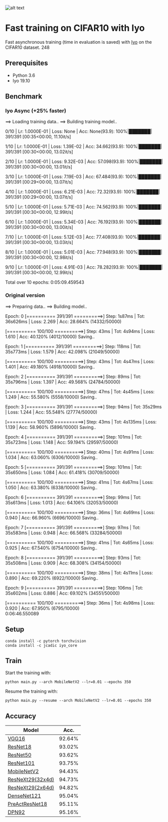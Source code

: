 ![alt text](https://raw.githubusercontent.com/JeanMaximilienCadic/CIFAR10-Iyo/master/img/cifar.jpg)

# Fast training on CIFAR10 with Iyo

Fast asynchronous training (time in evaluation is saved) with [Iyo](http://iyo.ai/) on the CIFAR10 dataset.
248
## Prerequisites
- Python 3.6
- Iyo 19.10

## Benchmark
### Iyo Async (+25% faster)
==> Loading training data..
==> Building training model..

0/10 | Lr: 1.0000E-01 | Loss: None | Acc: None(93.9): 100%|███████| 391/391 [00:35<00:00, 11.10it/s]

1/10 | Lr: 1.0000E-01 | Loss: 1.39E-02 | Acc: 34.662(93.9): 100%|███████| 391/391 [00:30<00:00, 13.02it/s]

2/10 | Lr: 1.0000E-01 | Loss: 9.32E-03 | Acc: 57.098(93.9): 100%|███████| 391/391 [00:30<00:00, 13.01it/s]

3/10 | Lr: 1.0000E-01 | Loss: 7.19E-03 | Acc: 67.484(93.9): 100%|███████| 391/391 [00:29<00:00, 13.07it/s]

4/10 | Lr: 1.0000E-01 | Loss: 6.21E-03 | Acc: 72.32(93.9): 100%|███████| 391/391 [00:29<00:00, 13.07it/s]

5/10 | Lr: 1.0000E-01 | Loss: 5.71E-03 | Acc: 74.562(93.9): 100%|███████| 391/391 [00:30<00:00, 12.99it/s]

6/10 | Lr: 1.0000E-01 | Loss: 5.34E-03 | Acc: 76.192(93.9): 100%|███████| 391/391 [00:30<00:00, 13.00it/s]

7/10 | Lr: 1.0000E-01 | Loss: 5.12E-03 | Acc: 77.408(93.9): 100%|███████| 391/391 [00:30<00:00, 13.03it/s]

8/10 | Lr: 1.0000E-01 | Loss: 5.01E-03 | Acc: 77.948(93.9): 100%|███████| 391/391 [00:30<00:00, 12.98it/s]

9/10 | Lr: 1.0000E-01 | Loss: 4.91E-03 | Acc: 78.282(93.9): 100%|███████| 391/391 [00:30<00:00, 12.99it/s]

Total over 10 epochs: 0:05:09.459543

### Original version
==> Preparing data..
==> Building model..

Epoch: 0
 [========== 391/391 ==========>]  Step: 1s87ms | Tot: 36s626ms | Loss: 2.269 | Acc: 28.664% (14332/50000)
 
 [========== 100/100 ==========>]  Step: 43ms | Tot: 4s94ms | Loss: 1.610 | Acc: 40.120% (4012/10000)
 Saving..

Epoch: 1
 [========== 391/391 ==========>]  Step: 118ms | Tot: 35s773ms | Loss: 1.579 | Acc: 42.098% (21049/50000)

[========== 100/100 ==========>]  Step: 43ms | Tot: 4s47ms | Loss: 1.401 | Acc: 49.180% (4918/10000)
 Saving..

Epoch: 2
 [========== 391/391 ==========>]  Step: 89ms | Tot: 35s796ms | Loss: 1.397 | Acc: 49.568% (24784/50000)

[========== 100/100 ==========>]  Step: 47ms | Tot: 4s45ms | Loss: 1.249 | Acc: 55.580% (5558/10000)
 Saving..

Epoch: 3
 [========== 391/391 ==========>]  Step: 94ms | Tot: 35s29ms | Loss: 1.244 | Acc: 55.548% (27774/50000)

[========== 100/100 ==========>]  Step: 43ms | Tot: 4s135ms | Loss: 1.139 | Acc: 58.960% (5896/10000)
 Saving..

Epoch: 4
 [========== 391/391 ==========>]  Step: 101ms | Tot: 35s723ms | Loss: 1.148 | Acc: 59.194% (29597/50000)

[========== 100/100 ==========>]  Step: 40ms | Tot: 4s91ms | Loss: 1.034 | Acc: 63.060% (6306/10000)
 Saving..

Epoch: 5
 [========== 391/391 ==========>]  Step: 101ms | Tot: 35s650ms | Loss: 1.084 | Acc: 61.418% (30709/50000)

[========== 100/100 ==========>]  Step: 41ms | Tot: 4s67ms | Loss: 1.050 | Acc: 63.380% (6338/10000)
 Saving..

Epoch: 6
 [========== 391/391 ==========>]  Step: 99ms | Tot: 35s613ms | Loss: 1.013 | Acc: 64.106% (32053/50000)

[========== 100/100 ==========>]  Step: 36ms | Tot: 4s69ms | Loss: 0.940 | Acc: 66.960% (6696/10000)
 Saving..

Epoch: 7
 [========== 391/391 ==========>]  Step: 97ms | Tot: 35s583ms | Loss: 0.948 | Acc: 66.568% (33284/50000)

[========== 100/100 ==========>]  Step: 41ms | Tot: 4s65ms | Loss: 0.925 | Acc: 67.540% (6754/10000)
 Saving..

Epoch: 8
 [========== 391/391 ==========>]  Step: 93ms | Tot: 35s508ms | Loss: 0.909 | Acc: 68.308% (34154/50000)  

[========== 100/100 ==========>]  Step: 38ms | Tot: 4s11ms | Loss: 0.890 | Acc: 69.220% (6922/10000)
 Saving..

Epoch: 9
 [========== 391/391 ==========>]  Step: 106ms | Tot: 35s602ms | Loss: 0.886 | Acc: 69.102% (34551/50000)            

[========== 100/100 ==========>]  Step: 36ms | Tot: 4s98ms | Loss: 0.920 | Acc: 67.950% (6795/10000)                                                                       
0:06:46.550089



## Setup
```
conda install -c pytorch torchvision
conda install -c jcadic iyo_core
```

## Train
Start the training with:
```
python main.py --arch MobileNetV2 --lr=0.01 --epochs 350
```

Resume the training with:
```
python main.py --resume --arch MobileNetV2 --lr=0.01 --epochs 350
```


## Accuracy
| Model             | Acc.        |
| ----------------- | ----------- |
| [VGG16](https://arxiv.org/abs/1409.1556)              | 92.64%      |
| [ResNet18](https://arxiv.org/abs/1512.03385)          | 93.02%      |
| [ResNet50](https://arxiv.org/abs/1512.03385)          | 93.62%      |
| [ResNet101](https://arxiv.org/abs/1512.03385)         | 93.75%      |
| [MobileNetV2](https://arxiv.org/abs/1801.04381)       | 94.43%      |
| [ResNeXt29(32x4d)](https://arxiv.org/abs/1611.05431)  | 94.73%      |
| [ResNeXt29(2x64d)](https://arxiv.org/abs/1611.05431)  | 94.82%      |
| [DenseNet121](https://arxiv.org/abs/1608.06993)       | 95.04%      |
| [PreActResNet18](https://arxiv.org/abs/1603.05027)    | 95.11%      |
| [DPN92](https://arxiv.org/abs/1707.01629)             | 95.16%      |

